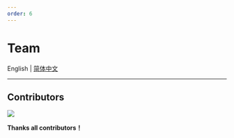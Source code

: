 ```yaml
---
order: 6
---
```


# Team

English | [简体中文](../../zh/community/team.md)

-----

## Contributors

<a href="https://github.com/bytedance/bitsail/graphs/contributors">
  <img src="https://contrib.rocks/image?repo=bytedance/bitsail" />
</a>

**Thanks all contributors！**<br>